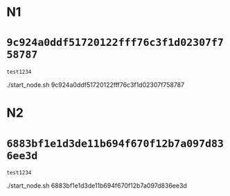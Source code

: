 # N1
`9c924a0ddf51720122fff76c3f1d02307f758787`
====
`test1234`

./start_node.sh 9c924a0ddf51720122fff76c3f1d02307f758787


# N2
`6883bf1e1d3de11b694f670f12b7a097d836ee3d`
====
`test1234`

./start_node.sh 6883bf1e1d3de11b694f670f12b7a097d836ee3d